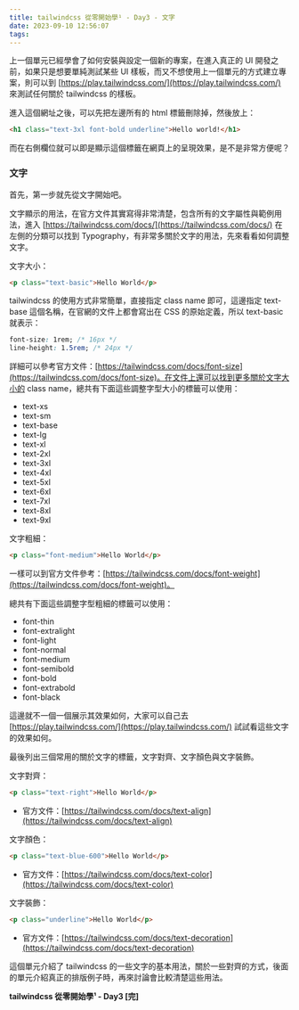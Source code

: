 ```yaml
---
title: tailwindcss 從零開始學¹ - Day3 - 文字
date: 2023-09-10 12:56:07
tags:
---
```

上一個單元已經學會了如何安裝與設定一個新的專案，在進入真正的 UI 開發之前，如果只是想要單純測試某些 UI 樣板，而又不想使用上一個單元的方式建立專案，則可以到 [https://play.tailwindcss.com/](https://play.tailwindcss.com/) 來測試任何關於 tailwindcss 的樣板。

進入這個網址之後，可以先把左邊所有的 html 標籤刪除掉，然後放上：

```html
<h1 class="text-3xl font-bold underline">Hello world!</h1>
```

而在右側欄位就可以即是顯示這個標籤在網頁上的呈現效果，是不是非常方便呢？

### 文字

首先，第一步就先從文字開始吧。

文字顯示的用法，在官方文件其實寫得非常清楚，包含所有的文字屬性與範例用法，進入 [https://tailwindcss.com/docs/](https://tailwindcss.com/docs/) 在左側的分類可以找到 Typography，有非常多關於文字的用法，先來看看如何調整文字。

文字大小：

```html
<p class="text-basic">Hello World</p>
```

tailwindcss 的使用方式非常簡單，直接指定 class name 即可，這邊指定 text-base 這個名稱，在官網的文件上都會寫出在 CSS 的原始定義，所以 text-basic 就表示：

```css
font-size: 1rem; /* 16px */
line-height: 1.5rem; /* 24px */
```

詳細可以參考官方文件：[https://tailwindcss.com/docs/font-size](https://tailwindcss.com/docs/font-size)。在文件上還可以找到更多關於文字大小的 class name，總共有下面這些調整字型大小的標籤可以使用：

* text-xs
* text-sm
* text-base
* text-lg
* text-xl
* text-2xl
* text-3xl
* text-4xl
* text-5xl
* text-6xl
* text-7xl
* text-8xl
* text-9xl

文字粗細：

```html
<p class="font-medium">Hello World</p>
```

一樣可以到官方文件參考：[https://tailwindcss.com/docs/font-weight](https://tailwindcss.com/docs/font-weight)。

總共有下面這些調整字型粗細的標籤可以使用：

* font-thin
* font-extralight
* font-light
* font-normal
* font-medium
* font-semibold
* font-bold
* font-extrabold
* font-black

這邊就不一個一個展示其效果如何，大家可以自己去 [https://play.tailwindcss.com/](https://play.tailwindcss.com/) 試試看這些文字的效果如何。

最後列出三個常用的關於文字的標籤，文字對齊、文字顏色與文字裝飾。

文字對齊：

```html
<p class="text-right">Hello World</p>
```

* 官方文件：[https://tailwindcss.com/docs/text-align](https://tailwindcss.com/docs/text-align)
    
文字顏色：

```html
<p class="text-blue-600">Hello World</p>
```

* 官方文件：[https://tailwindcss.com/docs/text-color](https://tailwindcss.com/docs/text-color)
    
文字裝飾：

```html
<p class="underline">Hello World</p>
```

* 官方文件：[https://tailwindcss.com/docs/text-decoration](https://tailwindcss.com/docs/text-decoration)
    
這個單元介紹了 tailwindcss 的一些文字的基本用法，關於一些對齊的方式，後面的單元介紹真正的排版例子時，再來討論會比較清楚這些用法。

**tailwindcss 從零開始學¹ - Day3 [完]**